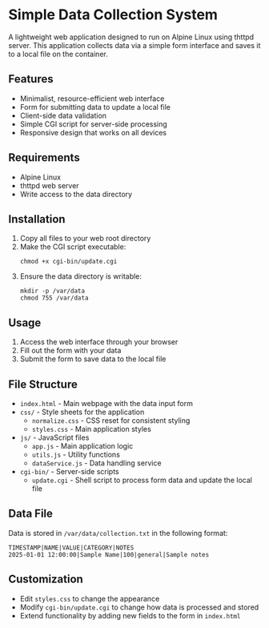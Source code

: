 # Simple Data Collection System

A lightweight web application designed to run on Alpine Linux using thttpd server. This application collects data via a simple form interface and saves it to a local file on the container.

## Features

- Minimalist, resource-efficient web interface
- Form for submitting data to update a local file
- Client-side data validation
- Simple CGI script for server-side processing
- Responsive design that works on all devices

## Requirements

- Alpine Linux
- thttpd web server
- Write access to the data directory

## Installation

1. Copy all files to your web root directory
2. Make the CGI script executable:
   ```
   chmod +x cgi-bin/update.cgi
   ```
3. Ensure the data directory is writable:
   ```
   mkdir -p /var/data
   chmod 755 /var/data
   ```

## Usage

1. Access the web interface through your browser
2. Fill out the form with your data
3. Submit the form to save data to the local file

## File Structure

- `index.html` - Main webpage with the data input form
- `css/` - Style sheets for the application
  - `normalize.css` - CSS reset for consistent styling
  - `styles.css` - Main application styles
- `js/` - JavaScript files
  - `app.js` - Main application logic
  - `utils.js` - Utility functions
  - `dataService.js` - Data handling service
- `cgi-bin/` - Server-side scripts
  - `update.cgi` - Shell script to process form data and update the local file

## Data File

Data is stored in `/var/data/collection.txt` in the following format:

```
TIMESTAMP|NAME|VALUE|CATEGORY|NOTES
2025-01-01 12:00:00|Sample Name|100|general|Sample notes
```

## Customization

- Edit `styles.css` to change the appearance
- Modify `cgi-bin/update.cgi` to change how data is processed and stored
- Extend functionality by adding new fields to the form in `index.html`